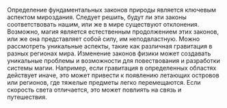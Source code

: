 Определение фундаментальных законов природы является ключевым аспектом мироздания. Следует решить, будут ли эти законы соответствовать нашим, или же в мире существуют отклонения. Возможно, магия является естественным продолжением этих законов, или же она представляет собой силу, им неподвластную. Можно рассмотреть уникальные аспекты, такие как различная гравитация в разных регионах мира. Изменение законов физики может создавать уникальные проблемы и возможности для повествования и разработки системы магии. Например, если гравитация в определенных областях действует иначе, это может привести к появлению летающих островов или регионов, где тяжелые предметы легко перемещаются. Если скорость света отличается, это может повлиять на связь и путешествия.